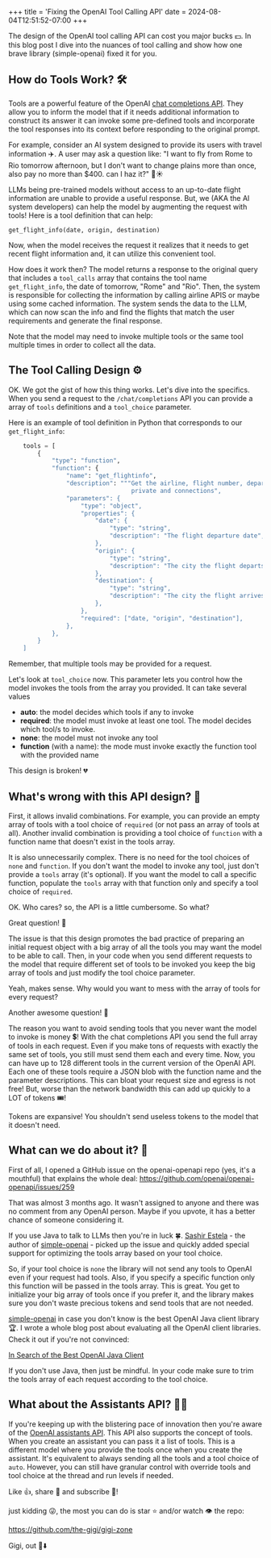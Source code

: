 +++
title = 'Fixing the OpenAI Tool Calling API'
date = 2024-08-04T12:51:52-07:00
+++

The design of the OpenAI tool calling API can cost you major bucks 💵. In this blog post I dive into
the nuances of tool calling and show how one brave library (simple-openai) fixed it for you.

<!--more-->

## How do Tools Work? 🛠️

Tools are a powerful feature of the
OpenAI [chat completions API](https://platform.openai.com/docs/api-reference/chat/create). They
allow you to inform the model that if it needs additional information to construct its answer it can
invoke some pre-defined tools and incorporate the tool responses into its context before responding
to the original prompt.

For example, consider an AI system designed to provide its users with travel information ✈️. A user
may ask a question like: "I want to fly from Rome to Rio tomorrow afternoon, but I don't want to
change plains more than once, also pay no more than $400. can I haz it?" 🍹☀️

LLMs being pre-trained models without access to an up-to-date flight information are unable to
provide a useful response. But, we (AKA the AI system developers) can help the model by augmenting
the request with tools! Here is a tool definition that can help:

```shell
get_flight_info(date, origin, destination)
```

Now, when the model receives the request it realizes that it needs to get recent flight information
and, it can utilize this convenient tool.

How does it work then? The model returns a response to the original query that includes
a `tool_calls` array that contains the tool name `get_flight_info`, the date of tomorrow, "Rome"
and "Rio". Then, the system is responsible for collecting the information by calling airline APIS or
maybe using some cached information. The system sends the data to the LLM, which can now scan the
info and find the flights that match the user requirements and generate the final response.

Note that the model may need to invoke multiple tools or the same tool multiple times in order to
collect all the data.

## The Tool Calling Design ⚙️

OK. We got the gist of how this thing works. Let's dive into the specifics. When you send a request
to the `/chat/completions` API you can provide a array of `tools` definitions and a `tool_choice`
parameter.

Here is an example of tool definition in Python that corresponds to our `get_flight_info`:

```python
    tools = [
        {
            "type": "function",
            "function": {
                "name": "get_flightinfo",
                "description": """Get the airline, flight number, departure and arrival times
                                  private and connections",
                "parameters": {
                    "type": "object",
                    "properties": {
                        "date": {
                            "type": "string",
                            "description": "The flight departure date",
                        },
                        "origin": {
                            "type": "string",
                            "description": "The city the flight departs from",
                        },
                        "destination": {
                            "type": "string",
                            "description": "The city the flight arrives at",
                        },                        
                    },
                    "required": ["date, "origin", "destination"],
                },
            },
        }
    ]
```

Remember, that multiple tools may be provided for a request.

Let's look at `tool_choice` now. This parameter lets you control how the model invokes the tools
from the array you provided. It can take several values

- **auto**: the model decides which tools if any to invoke
- **required**: the model must invoke at least one tool. The model decides which tool/s to invoke.
- **none**: the model must not invoke any tool
- **function** (with a name): the mode must invoke exactly the function tool with the provided name

This design is broken! 💔

## What's wrong with this API design? 🤷‍

First, it allows invalid combinations. For example, you can provide an empty array of tools with a
tool choice of `required` (or not pass an array of tools at all). Another invalid combination is
providing a tool choice of `function` with a function name that doesn't exist in the tools array.

It is also unnecessarily complex. There is no need for the tool choices of `none` and `function`. If
you don't want the model to invoke any tool, just don't provide a `tools` array (it's optional).
If you want the model to call a specific function, populate the `tools` array with that function
only and specify a tool choice of `required`.

OK. Who cares? so, the API is a little cumbersome. So what?

Great question!  👏

The issue is that this design promotes the bad practice of preparing an initial request object with
a big array of all the tools you may want the model to be able to call. Then, in your code when you
send different requests to the model that require different set of tools to be invoked you keep the
big array of tools and just modify the tool choice parameter.

Yeah, makes sense. Why would you want to mess with the array of tools for every request?

Another awesome question! 👏

The reason you want to avoid sending tools that you never want the model to invoke is money 💲! With
the chat completions API you send the full array of tools in each request. Even if you make tons of
requests with exactly the same set of tools, you still must send them each and every time. Now, you
can have up to 128 different tools in the current version of the OpenAI API. Each one of these tools
require a JSON blob with the function name and the parameter descriptions. This can bloat your
request size and egress is not free! But, worse than the network bandwidth this can add up
quickly to a LOT of tokens 🎟️!

Tokens are expansive! You shouldn't send useless tokens to the model that it doesn't need.

## What can we do about it? 🤔

First of all, I opened a GitHub issue on the openai-openapi repo (yes, it's a mouthful) that
explains the whole deal:
https://github.com/openai/openai-openapi/issues/259

That was almost 3 months ago. It wasn't assigned to anyone and there was no comment from any OpenAI
person. Maybe if you upvote, it has a better chance of someone considering it.

If you use Java to talk to LLMs then you're in luck
🍀.  [Sashir Estela](https://github.com/sashirestela) - the author
of [simple-openai](https://github.com/sashirestela/simple-openai) - picked up the issue and quickly
added special support for optimizing the tools array based on your tool choice.

So, if your tool choice is `none` the library will not send any tools to OpenAI even if your request
had tools. Also, if you specify a specific function only this function will be passed in the
tools array. This is great. You get to initialize your big array of tools once if you prefer it, and
the library makes sure you don't waste precious tokens and send tools that are not needed.

[simple-openai](https://github.com/sashirestela/simple-openai) in case you don't know is the best
OpenAI Java client library 🏆. I wrote a whole blog post about evaluating all the OpenAI client
libraries. Check it out if you're not convinced:

[In Search of the Best OpenAI Java Client](http://localhost:1313/gigi-zone/posts/2024/02/in-search-of-the-best-openai-java-client/)

If you don't use Java, then just be mindful. In your code make sure to trim the tools array of each
request according to the tool choice.

## What about the Assistants API? 🧑‍💼

If you're keeping up with the blistering pace of innovation then you're aware of
the [OpenAI assistants API](https://platform.openai.com/docs/api-reference/assistants/object). This
API also supports the concept of tools. When you create an assistant you can pass it a list of
tools. This is a different model where you provide the tools once when you create the assistant.
It's equivalent to always sending all the tools and a tool choice of `auto`. However, you can still
have granular control with override tools and tool choice at the thread and run levels if needed.

Like 👍, share 🔗 and subscribe 🔔!

just kidding 😜, the most you can do is star ⭐ and/or watch 👁️ the repo:

https://github.com/the-gigi/gigi-zone

Gigi, out 🎤⬇️
